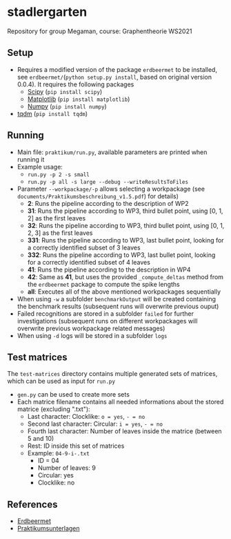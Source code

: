 # stadlergarten
Repository for group Megaman, course: Graphentheorie WS2021

## Setup
- Requires a modified version of the package `erdbeermet` to be installed, see `erdbeermet/`(`python setup.py install`, based on original version 0.0.4). It requires the following packages
  - [Scipy](http://www.scipy.org/install.html) (`pip install scipy`)
  - [Matplotlib](https://matplotlib.org/) (`pip install matplotlib`)
  - [Numpy](https://numpy.org) (`pip install numpy`)
- [tqdm](https://pypi.org/project/tqdm/) (`pip install tqdm`)

## Running
- Main file: `praktikum/run.py`, available parameters are printed when running it
- Example usage:
  - `run.py -p 2 -s small`
  - `run.py -p all -s large --debug --writeResultsToFiles`
- Parameter `--workpackage/-p` allows selecting a workpackage (see `documents/Praktikumsbeschreibung_v1.5.pdf`) for details)
  - **2**: Runs the pipeline according to the description of WP2
  - **31**: Runs the pipeline according to WP3, third bullet point, using [0, 1, 2] as the first leaves
  - **32**: Runs the pipeline according to WP3, third bullet point, using [0, 1, 2, 3] as the first leaves
  - **331**: Runs the pipeline according to WP3, last bullet point, looking for a correctly identified subset of 3 leaves
  - **332**: Runs the pipeline according to WP3, last bullet point, looking for a correctly identified subset of 4 leaves
  - **41**: Runs the pipeline according to the description in WP4
  - **42**: Same as **41**, but uses the provided `_compute_deltas` method from the `erdbeermet` package to compute the spike lengths
  - **all**: Executes all of the above mentioned workpackages sequentially
- When using `-w` a subfolder `benchmarkOutput` will be created containing the benchmark results (subsequent runs will overwrite previous ouput)
- Failed recognitions are stored in a subfolder `failed` for further investigations (subsequent runs on different workpackages will overwrite previous workpackage related messages)
- When using `-d` logs will be stored in a subfolder `logs`

## Test matrices
The `test-matrices` directory contains multiple generated sets of matrices, which can be used as input for `run.py`
- `gen.py` can be used to create more sets
- Each matrice filename contains all needed informations about the stored matrice (excluding ".txt"):
  - Last character: Clocklike: `o = yes`, `- = no`
  - Second last character: Circular: `i = yes`, `- = no`
  - Fourth last character: Number of leaves inside the matrice (between 5 and 10)
  - Rest: ID inside this set of matrices
  - Example: `04-9-i-.txt`
    - ID = 04
    - Number of leaves: 9
    - Circular: yes
    - Clocklike: no

## References
- [Erdbeermet](https://github.com/david-schaller/Erdbeermet)
- [Praktikumsunterlagen](http://silo.bioinf.uni-leipzig.de/GTPraktikumRMaps/)
